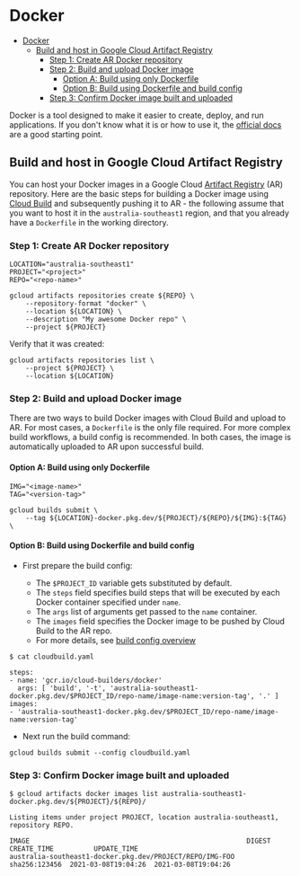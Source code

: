 # Docker

- [Docker](#docker)
  - [Build and host in Google Cloud Artifact Registry](#build-and-host-in-google-cloud-artifact-registry)
    - [Step 1: Create AR Docker repository](#step-1-create-ar-docker-repository)
    - [Step 2: Build and upload Docker image](#step-2-build-and-upload-docker-image)
      - [Option A: Build using only Dockerfile](#option-a-build-using-only-dockerfile)
      - [Option B: Build using Dockerfile and build config](#option-b-build-using-dockerfile-and-build-config)
    - [Step 3: Confirm Docker image built and uploaded](#step-3-confirm-docker-image-built-and-uploaded)

Docker is a tool designed to make it easier to create, deploy, and run
applications. If you don't know what it is or how to use it, the
[official docs](https://docs.docker.com/get-started/) are a good starting point.

## Build and host in Google Cloud Artifact Registry

You can host your Docker images in a Google Cloud
[Artifact Registry](https://cloud.google.com/artifact-registry/docs/docker/quickstart)
(AR) repository. Here are the basic steps for building a Docker image using
[Cloud Build](https://cloud.google.com/build/docs/quickstart-build) and
subsequently pushing it to AR - the following assume that you want to host it in
the `australia-southeast1` region, and that you already have a `Dockerfile` in
the working directory.

### Step 1: Create AR Docker repository

```shell
LOCATION="australia-southeast1"
PROJECT="<project>"
REPO="<repo-name>"

gcloud artifacts repositories create ${REPO} \
    --repository-format "docker" \
    --location ${LOCATION} \
    --description "My awesome Docker repo" \
    --project ${PROJECT}
```

Verify that it was created:

```shell
gcloud artifacts repositories list \
    --project ${PROJECT} \
    --location ${LOCATION}
```

### Step 2: Build and upload Docker image

There are two ways to build Docker images with Cloud Build and upload to AR. For
most cases, a `Dockerfile` is the only file required. For more complex build
workflows, a build config is recommended. In both cases, the image is
automatically uploaded to AR upon successful build.

#### Option A: Build using only Dockerfile

```shell
IMG="<image-name>"
TAG="<version-tag>"

gcloud builds submit \
    --tag ${LOCATION}-docker.pkg.dev/${PROJECT}/${REPO}/${IMG}:${TAG} \
```

#### Option B: Build using Dockerfile and build config

- First prepare the build config:

  - The `$PROJECT_ID` variable gets substituted by default.
  - The `steps` field specifies build steps that will be executed by each Docker
    container specified under `name`.
  - The `args` list of arguments get passed to the `name` container.
  - The `images` field specifies the Docker image to be pushed by Cloud Build to
    the AR repo.
  - For more details, see
    [build config overview](https://cloud.google.com/build/docs/build-config)

```text
$ cat cloudbuild.yaml

steps:
- name: 'gcr.io/cloud-builders/docker'
  args: [ 'build', '-t', 'australia-southeast1-docker.pkg.dev/$PROJECT_ID/repo-name/image-name:version-tag', '.' ]
images:
- 'australia-southeast1-docker.pkg.dev/$PROJECT_ID/repo-name/image-name:version-tag'
```

- Next run the build command:

```shell
gcloud builds submit --config cloudbuild.yaml
```

### Step 3: Confirm Docker image built and uploaded

```text
$ gcloud artifacts docker images list australia-southeast1-docker.pkg.dev/${PROJECT}/${REPO}/

Listing items under project PROJECT, location australia-southeast1, repository REPO.

IMAGE                                                      DIGEST         CREATE_TIME          UPDATE_TIME
australia-southeast1-docker.pkg.dev/PROJECT/REPO/IMG-FOO   sha256:123456  2021-03-08T19:04:26  2021-03-08T19:04:26
```
